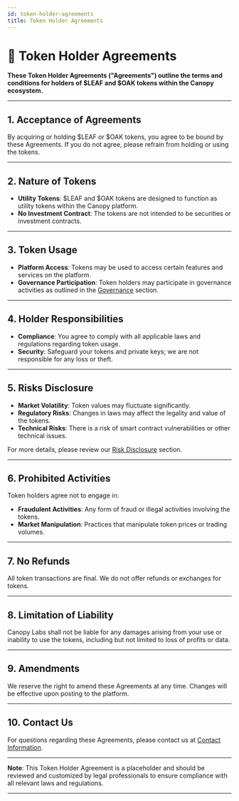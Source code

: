 ```yaml
---
id: token-holder-agreements
title: Token Holder Agreements
---
```


# 📄 Token Holder Agreements

**These Token Holder Agreements ("Agreements") outline the terms and conditions for holders of $LEAF and $OAK tokens within the Canopy ecosystem.**

---

## 1. **Acceptance of Agreements**

By acquiring or holding $LEAF or $OAK tokens, you agree to be bound by these Agreements. If you do not agree, please refrain from holding or using the tokens.

---

## 2. **Nature of Tokens**

- **Utility Tokens**: $LEAF and $OAK tokens are designed to function as utility tokens within the Canopy platform.
- **No Investment Contract**: The tokens are not intended to be securities or investment contracts.

---

## 3. **Token Usage**

- **Platform Access**: Tokens may be used to access certain features and services on the platform.
- **Governance Participation**: Token holders may participate in governance activities as outlined in the [Governance](../governance/voting-process) section.

---

## 4. **Holder Responsibilities**

- **Compliance**: You agree to comply with all applicable laws and regulations regarding token usage.
- **Security**: Safeguard your tokens and private keys; we are not responsible for any loss or theft.

---

## 5. **Risks Disclosure**

- **Market Volatility**: Token values may fluctuate significantly.
- **Regulatory Risks**: Changes in laws may affect the legality and value of the tokens.
- **Technical Risks**: There is a risk of smart contract vulnerabilities or other technical issues.

For more details, please review our [Risk Disclosure](../risk-disclosure/volatility-risks) section.

---

## 6. **Prohibited Activities**

Token holders agree not to engage in:

- **Fraudulent Activities**: Any form of fraud or illegal activities involving the tokens.
- **Market Manipulation**: Practices that manipulate token prices or trading volumes.

---

## 7. **No Refunds**

All token transactions are final. We do not offer refunds or exchanges for tokens.

---

## 8. **Limitation of Liability**

Canopy Labs shall not be liable for any damages arising from your use or inability to use the tokens, including but not limited to loss of profits or data.

---

## 9. **Amendments**

We reserve the right to amend these Agreements at any time. Changes will be effective upon posting to the platform.

---

## 10. **Contact Us**

For questions regarding these Agreements, please contact us at [Contact Information](../contact-us/contact-information).

---

**Note**: This Token Holder Agreement is a placeholder and should be reviewed and customized by legal professionals to ensure compliance with all relevant laws and regulations.

---
